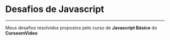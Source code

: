 # Desafios de Javascript

---

Meus desafios resolvidos propostos pelo curso de **Javascript Básico** do **CursoemVídeo**
